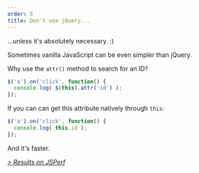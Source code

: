 ```yaml
---
order: 5
title: Don't use jQuery...
---
```


...unless it's absolutely necessary. :)

Sometimes vanilla JavaScript can be even simpler than jQuery.

Why use the `attr()` method to search for an ID?

```js
$('a').on('click', function() {
  console.log( $(this).attr('id') );
});
```

If you can can get this attribute natively through `this`:

```js
$('a').on('click', function() {
  console.log( this.id );
});
```

And it's faster.

*[> Results on JSPerf](http://jsperf.com/browser-diet-this-attr-id-vs-this-id)*